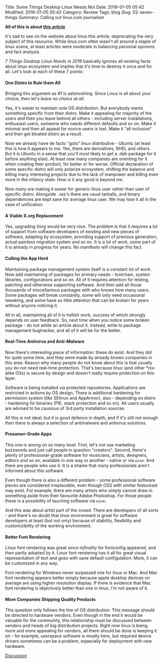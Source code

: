 Title: Some Things Desktop Linux Needs Not
Date: 2019-01-05 05:42
Modified: 2019-01-05 05:42
Category: Review
Tags: blog
Slug: 02-seven-things
Summary: Calling out linux.com journalism

**All of this is about [this article ](https://www.linux.com/blog/2019/1/7-things-desktop-linux-needs-2019)**

It's sad to see on the website about linux this article, deprecating the very subject of this resource. While linux.com often wasn't all around a staple of linux scene, at least articles were moderate in balancing personal opinions and fact analysis.

*7 Things Desktop Linux Needs in 2019* basically ignores all existing facts about linux ecosystem and implies that it's time to destroy it once and for all. Let's look at each of these 7 points:

#### One Distro to Rule them All

Bringing this argument as #1 is astonoshing. Since Linux is all about your choice, then *let's leave no choice at all*.

Yes, it's easier to maintain sole OS distribution. But everybody wants something specific from their distro. Make it appealing for majority of the users and then you leave behind all others - including server installations, enthusiast users, someone who needs different defaults and so on. Make it minimal and then all appeal for novice users is lost. Make it "all inclusive" and then get bloated distro as a result.

Now we already have de facto "goto" linux distributive - Ubuntu (at least this is how it appears to me. Yes, there are derivatives, RHEL and others. But it is Ubuntu in a sense that you'll most likely to get a .deb package for it before anything else). At least now many companies are orienting for it when creating their product, for better or for worse. Official declaration of some specific distro will only polarize ecosystem, shifting the balance and killing many interesing projects due to the lack of manpower and killing even more in the infancy state. How is it any good is beyond me.

Now many are making it easier for generic linux user rather than user of specific distro. Alongside `.deb`'s there are usual tarballs, and binary dependencies are kept sane for average linux user. We may lose it all in the case of unification.

#### A Viable X.org Replacement

Yes, upgrading Xorg would be very nice. The problem is that it requires a lot of support from software developers of existing and new pieces of software, adapting by ecosystem, providing support of previous generation, actual painless migration system and so on. It is a lot of work, some part of it is already in progress for years. No manifesto will change this fact.

#### Culling the App Herd

Maintaining package management system itself is a constant lot of work. Now add maintaining of packages for primary needs - toolchain, system libraries, configurations and so on. All of it requires attention for testing, patching and otherwise supporting software. And then add all those thousands of miscellanious packages with who knows how many users. Some packages will break constantly, some will only need occasional tweaking, and some have so little attention that can be broken for years without anyone noticing it.

All in all, maintaining all of it is hellish work, success of which strongly depends on user feedback. So, next time when you notice some broken package - do not white an article about it. Instead, write to package management bugtracker, and all of it will be for the better.

#### Real-Time Antivirus and Anti-Malware

Now there's interesting piece of information: these do exist. And they did for quite some time, and they were made by already known companies in this area. Reason why many people do not know about this is that usually you do not need real-time protection. That's because linux (and other \*nix-alike OSs) is secure by design and doesn't really require protection on this layer.

Software is being installed via protected repositories. Applications are restricted in actions by OS design. There is additional hardening for permission system (like SElinux and AppArmor), also - depending on distro - hardening for binaries (PIE, stack protection and so on). All users usually are advised to be causious of 3rd party installation sources.

All this is not ideal, but it is good defence in depth, and if it's still not enough then there is always a selection of antimalware and antivirus solutions.

#### Prosumer-Grade Apps

This one is wrong on so many level. First, let's not use marketing buzzwords and just call people in question "creators". Second, there's plenty of professional-grade software for musicians, artists, designers, editors and so on, available in one way or another - native or via `wine`. And there are people who use it. It is a shame that many professionals aren't informed about this software.

Even though there is also a different problem - some professional software pieces are considered irreplaceble, even though OSS with similar featureset may exist. For example, there are many artists who simply cannot draw in something aside from their favourite Adobe Photoshop. For those people these is a possibility of lauching software via `wine`.

And this was about artist part of the crowd. There are developers of all sorts - and there's no doubt that linux environment is great for software developers at least (but not only) because of stability, flexibility and customizibility of the working environment.

#### Better Font Rendering

Linux font rendering was great since *infinality* for fontconfig appeared, and then partly adopted by it. Linux font rendering has it all for great visual representation of text and goes with sane default configulation. More, it can be customized in any way.

Font rendering for Windows never surpassed one for linux or Mac. And Mac font rendering appears better simply because apple desktop devices on average are using higher resolution display. If there is evidence that Mac font rendering is objectively better than one in linux, I'm not aware of it.

#### More Companies Shipping Quality Products

This question only follows the line of OS distribution. This message should be directed to hardware vendors. Even though in the end it would be valuable for the community, this relationship must be discussed between vendors and heads of big distribution projects. Right now linux is being more and more appealing for vendors, all there should be done is keeping it on - for example, userspace software is mostly here, but required device drivers sometimes can be a problem, especially for deployment with new hardware.

[Discussion](https://github.com/Bfgeshka/Bfgeshka.github.io/issues/1)
